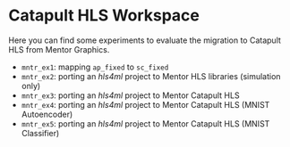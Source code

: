 # Catapult HLS Workspace

Here you can find some experiments to evaluate the migration to Catapult HLS
from Mentor Graphics.

- `mntr_ex1`: mapping `ap_fixed` to `sc_fixed`
- `mntr_ex2`: porting an *hls4ml* project to Mentor HLS libraries (simulation only)
- `mntr_ex3`: porting an *hls4ml* project to Mentor Catapult HLS
- `mntr_ex4`: porting an *hls4ml* project to Mentor Catapult HLS (MNIST Autoencoder)
- `mntr_ex5`: porting an *hls4ml* project to Mentor Catapult HLS (MNIST Classifier)
